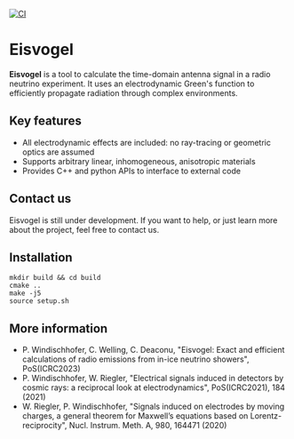 [![CI](https://github.com/philippwindischhofer/Eisvogel/actions/workflows/build-ci.yml/badge.svg)](https://github.com/philippwindischhofer/Eisvogel/actions/workflows/build-ci.yml)

# Eisvogel

**Eisvogel** is a tool to calculate the time-domain antenna signal in a radio neutrino experiment.
It uses an electrodynamic Green's function to efficiently propagate radiation through complex environments.

## Key features

- All electrodynamic effects are included: no ray-tracing or geometric optics are assumed
- Supports arbitrary linear, inhomogeneous, anisotropic materials
- Provides C++ and python APIs to interface to external code

## Contact us

Eisvogel is still under development. If you want to help, or just learn more about the project, feel free to contact us.

## Installation

```
mkdir build && cd build
cmake ..
make -j5
source setup.sh
```

## More information

- P. Windischhofer, C. Welling, C. Deaconu, "Eisvogel: Exact and efficient calculations of radio emissions from in-ice neutrino showers", PoS(ICRC2023)
- P. Windischhofer, W. Riegler, "Electrical signals induced in detectors by cosmic rays: a reciprocal look at electrodynamics", PoS(ICRC2021), 184 (2021)
- W. Riegler, P. Windischhofer, "Signals induced on electrodes by moving charges, a general theorem for Maxwell’s equations based on Lorentz-reciprocity", Nucl. Instrum. Meth. A, 980, 164471 (2020)